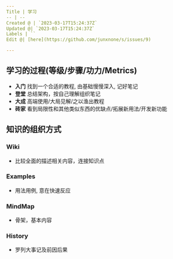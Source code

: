 ```yaml
---
Title | 学习
-- | --
Created @ | `2023-03-17T15:24:37Z`
Updated @| `2023-03-17T15:24:37Z`
Labels | ``
Edit @| [here](https://github.com/junxnone/s/issues/9)

---
```


## 学习的过程(等级/步骤/功力/Metrics)


- **入门** 找到一个合适的教程, 由基础慢慢深入, 记好笔记
- **登堂** 总结架构，按自己理解组织笔记
- **大成** 高端使用/大局见解/之以渔出教程
- **砖家** 看到局限性和其他类似东西的优缺点/拓展新用法/开发新功能

## 知识的组织方式

### Wiki

- 比较全面的描述相关内容，连接知识点 

### Examples 

- 用法用例, 意在快速反应

### MindMap 

- 骨架，基本内容 


### History  

- 罗列大事记及前因后果 

